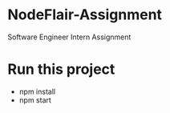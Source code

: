 # NodeFlair-Assignment
Software Engineer Intern Assignment

# Run this project

* npm install
* npm start
